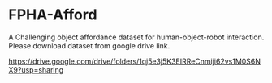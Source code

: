 # FPHA-Afford 
A Challenging object affordance dataset for human-object-robot interaction. <br> 
Please download dataset from google drive link.

https://drive.google.com/drive/folders/1qj5e3j5K3EIRReCnmiji62vs1M0S6NX9?usp=sharing

